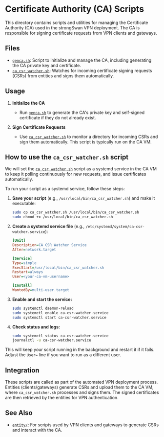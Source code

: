 # Certificate Authority (CA) Scripts

This directory contains scripts and utilities for managing the Certificate Authority (CA) used in the strongSwan VPN deployment. The CA is responsible for signing certificate requests from VPN clients and gateways.

## Files

- [`genca.sh`](genca.sh): Script to initialize and manage the CA, including generating the CA private key and certificate.
- [`ca_csr_watcher.sh`](ca_csr_watcher.sh): Watches for incoming certificate signing requests (CSRs) from entities and signs them automatically.

## Usage

1. **Initialize the CA**
   - Run [`genca.sh`](genca.sh) to generate the CA's private key and self-signed certificate if they do not already exist.

2. **Sign Certificate Requests**
   - Use [`ca_csr_watcher.sh`](ca_csr_watcher.sh) to monitor a directory for incoming CSRs and sign them automatically. This script is typically run on the CA VM.

## How to use the `ca_csr_watcher.sh` script

We will set the [`ca_csr_watcher.sh`](ca_csr_watcher.sh) script as a systemd service in the CA VM to keep it polling continuously for new requests, and issue certificates automatically.

To run your script as a systemd service, follow these steps:

1. **Save your script** (e.g., `/usr/local/bin/ca_csr_watcher.sh`) and make it executable:

   ```bash
   sudo cp ca_csr_watcher.sh /usr/local/bin/ca_csr_watcher.sh
   sudo chmod +x /usr/local/bin/ca_csr_watcher.sh
   ```

2. **Create a systemd service file** (e.g., `/etc/systemd/system/ca-csr-watcher.service`):

    ```ini
    [Unit]
    Description=CA CSR Watcher Service
    After=network.target

    [Service]
    Type=simple
    ExecStart=/usr/local/bin/ca_csr_watcher.sh
    Restart=always
    User=<your-ca-vm-username>

    [Install]
    WantedBy=multi-user.target
    ```

3. **Enable and start the service:**

   ```bash
   sudo systemctl daemon-reload
   sudo systemctl enable ca-csr-watcher.service
   sudo systemctl start ca-csr-watcher.service
   ```

4. **Check status and logs:**

   ```bash
   sudo systemctl status ca-csr-watcher.service
   journalctl -u ca-csr-watcher.service
   ```

This will keep your script running in the background and restart it if it fails. Adjust the `User=` line if you want to run as a different user.

## Integration

These scripts are called as part of the automated VPN deployment process. Entities (clients/gateways) generate CSRs and upload them to the CA VM, where `ca_csr_watcher.sh` processes and signs them. The signed certificates are then retrieved by the entities for VPN authentication.

## See Also

- [`entity/`](../entity/): For scripts used by VPN clients and gateways to generate CSRs and interact with the CA.
